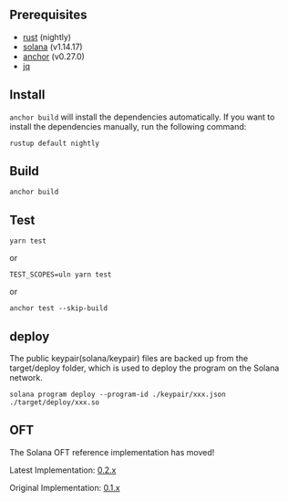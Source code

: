 ## Prerequisites

- [rust](https://www.rust-lang.org/tools/install) (nightly)
- [solana](https://docs.solana.com/cli/install-solana-cli-tools) (v1.14.17)
- [anchor](https://book.anchor-lang.com/getting_started/installation.html) (v0.27.0)
- [jq](https://stedolan.github.io/jq/download/)

## Install

`anchor build` will install the dependencies automatically. If you want to install the dependencies manually, run the following command:

```shell
rustup default nightly
```

## Build

```shell
anchor build
```

## Test

```shell
yarn test
```

or

```shell
TEST_SCOPES=uln yarn test
```

or

```shell
anchor test --skip-build
```

## deploy

The public keypair(solana/keypair) files are backed up from the target/deploy folder, which is used to deploy the program on the Solana network.

```shell
solana program deploy --program-id ./keypair/xxx.json ./target/deploy/xxx.so
```

## OFT

The Solana OFT reference implementation has moved!

Latest Implementation: [0.2.x](https://github.com/LayerZero-Labs/devtools/tree/main/examples/oft-solana)

Original Implementation: [0.1.x](https://github.com/LayerZero-Labs/devtools/tree/solana_oftv1/examples/oft-solana)
